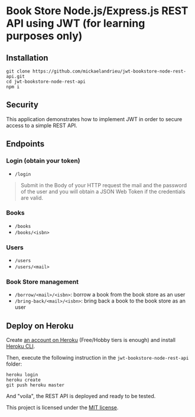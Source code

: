 # Book Store Node.js/Express.js REST API using JWT (for learning purposes only)

## Installation

```
git clone https://github.com/mickaelandrieu/jwt-bookstore-node-rest-api.git
cd jwt-bookstore-node-rest-api
npm i
```

## Security

This application demonstrates how to implement JWT in order to secure access to a simple REST API.

## Endpoints

### Login (obtain your token)

* `/login`

> Submit in the Body of your HTTP request the mail and the password of the user and you will obtain a JSON Web Token if the credentials are valid. 

### Books

* `/books`
* `/books/<isbn>`

### Users

* `/users`
* `/users/<mail>`

### Book Store management

* `/borrow/<mail>/<isbn>`: borrow a book from the book store as an user
* `/bring-back/<mail>/<isbn>`: bring back a book to the book store as an user

## Deploy on Heroku

Create [an account on Heroku](https://signup.heroku.com/) (Free/Hobby tiers is enough) and install [Heroku CLI](https://devcenter.heroku.com/articles/heroku-cli).

Then, execute the following instruction in the `jwt-bookstore-node-rest-api` folder:

```
heroku login
heroku create
git push heroku master
```

And "voila", the REST API is deployed and ready to be tested.

This project is licensed under the [MIT license](https://opensource.org/licenses/MIT).
